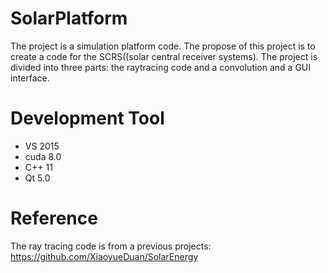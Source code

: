 # SolarPlatform
The project is a simulation platform code. The propose of this project is to create a code for the SCRS((solar central receiver systems). The project is divided into three parts: the raytracing code and a convolution and a GUI  interface.

# Development Tool

 - VS 2015
- cuda 8.0
- C++ 11
- Qt 5.0

# Reference

The ray tracing code is from a previous projects: https://github.com/XiaoyueDuan/SolarEnergy









